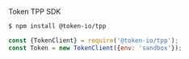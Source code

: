Token TPP SDK
```sh
$ npm install @token-io/tpp
```

```javascript
const {TokenClient} = require('@token-io/tpp');
const Token = new TokenClient({env: 'sandbox'});
```
